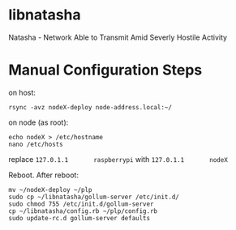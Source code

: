 libnatasha
==========

Natasha - Network Able to Transmit Amid Severly Hostile Activity 

Manual Configuration Steps
=================

on host:
```
rsync -avz nodeX-deploy node-address.local:~/
```

on node (as root):
```
echo nodeX > /etc/hostname
nano /etc/hosts
```
replace 
```127.0.1.1       raspberrypi```
with
```127.0.1.1       nodeX```

Reboot. After reboot:

```
mv ~/nodeX-deploy ~/plp
sudo cp ~/libnatasha/gollum-server /etc/init.d/
sudo chmod 755 /etc/init.d/gollum-server
cp ~/libnatasha/config.rb ~/plp/config.rb
sudo update-rc.d gollum-server defaults

```
